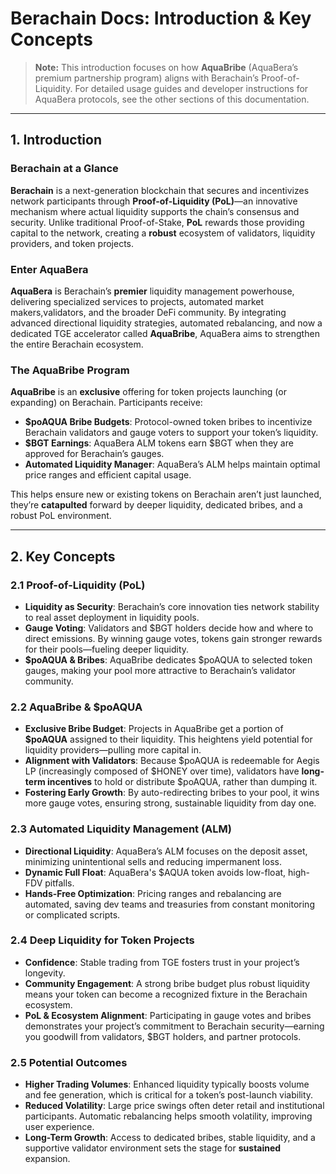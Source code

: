 # Berachain Docs: Introduction & Key Concepts

> **Note:** This introduction focuses on how **AquaBribe** (AquaBera’s premium partnership program) aligns with Berachain’s Proof-of-Liquidity. For detailed usage guides and developer instructions for AquaBera protocols, see the other sections of this documentation.

---

## 1. Introduction

### Berachain at a Glance

**Berachain** is a next-generation blockchain that secures and incentivizes network participants through **Proof-of-Liquidity (PoL)**—an innovative mechanism where actual liquidity supports the chain’s consensus and security. Unlike traditional Proof-of-Stake, **PoL** rewards those providing capital to the network, creating a **robust** ecosystem of validators, liquidity providers, and token projects.

### Enter AquaBera

**AquaBera** is Berachain’s **premier** liquidity management powerhouse, delivering specialized services to projects, automated market makers,validators, and the broader DeFi community. By integrating advanced directional liquidity strategies, automated rebalancing, and now a dedicated TGE accelerator called **AquaBribe**, AquaBera aims to strengthen the entire Berachain ecosystem.

### The AquaBribe Program

**AquaBribe** is an **exclusive** offering for token projects launching (or expanding) on Berachain. Participants receive:

- **$poAQUA Bribe Budgets**: Protocol-owned token bribes to incentivize Berachain validators and gauge voters to support your token’s liquidity.
- **$BGT Earnings**: AquaBera ALM tokens earn $BGT when they are approved for Berachain’s gauges.
- **Automated Liquidity Manager**: AquaBera’s ALM helps maintain optimal price ranges and efficient capital usage.

This helps ensure new or existing tokens on Berachain aren’t just launched, they’re **catapulted** forward by deeper liquidity, dedicated bribes, and a robust PoL environment.

---

## 2. Key Concepts

### 2.1 Proof-of-Liquidity (PoL)

- **Liquidity as Security**: Berachain’s core innovation ties network stability to real asset deployment in liquidity pools.  
- **Gauge Voting**: Validators and $BGT holders decide how and where to direct emissions. By winning gauge votes, tokens gain stronger rewards for their pools—fueling deeper liquidity.  
- **$poAQUA & Bribes**: AquaBribe dedicates $poAQUA to selected token gauges, making your pool more attractive to Berachain’s validator community.

### 2.2 AquaBribe & $poAQUA

- **Exclusive Bribe Budget**: Projects in AquaBribe get a portion of **$poAQUA** assigned to their liquidity. This heightens yield potential for liquidity providers—pulling more capital in.  
- **Alignment with Validators**: Because $poAQUA is redeemable for Aegis LP (increasingly composed of $HONEY over time), validators have **long-term incentives** to hold or distribute $poAQUA, rather than dumping it.  
- **Fostering Early Growth**: By auto-redirecting bribes to your pool, it wins more gauge votes, ensuring strong, sustainable liquidity from day one.

### 2.3 Automated Liquidity Management (ALM)

- **Directional Liquidity**: AquaBera’s ALM focuses on the deposit asset, minimizing unintentional sells and reducing impermanent loss.  
- **Dynamic Full Float**: AquaBera's $AQUA token avoids low-float, high-FDV pitfalls.
- **Hands-Free Optimization**: Pricing ranges and rebalancing are automated, saving dev teams and treasuries from constant monitoring or complicated scripts.

### 2.4 Deep Liquidity for Token Projects

- **Confidence**: Stable trading from TGE fosters trust in your project’s longevity.  
- **Community Engagement**: A strong bribe budget plus robust liquidity means your token can become a recognized fixture in the Berachain ecosystem.  
- **PoL & Ecosystem Alignment**: Participating in gauge votes and bribes demonstrates your project’s commitment to Berachain security—earning you goodwill from validators, $BGT holders, and partner protocols.

### 2.5 Potential Outcomes

- **Higher Trading Volumes**: Enhanced liquidity typically boosts volume and fee generation, which is critical for a token’s post-launch viability.  
- **Reduced Volatility**: Large price swings often deter retail and institutional participants. Automatic rebalancing helps smooth volatility, improving user experience.  
- **Long-Term Growth**: Access to dedicated bribes, stable liquidity, and a supportive validator environment sets the stage for **sustained** expansion.
